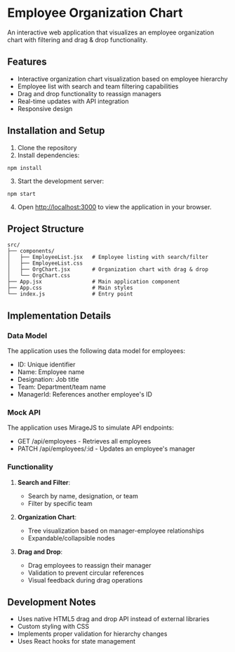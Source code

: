 # Employee Organization Chart

An interactive web application that visualizes an employee organization chart with filtering and drag & drop functionality.

## Features

- Interactive organization chart visualization based on employee hierarchy
- Employee list with search and team filtering capabilities
- Drag and drop functionality to reassign managers
- Real-time updates with API integration
- Responsive design

## Installation and Setup

1. Clone the repository
2. Install dependencies:
```
npm install
```
3. Start the development server:
```
npm start
```
4. Open [http://localhost:3000](http://localhost:3000) to view the application in your browser.

## Project Structure

```
src/
├── components/
│   ├── EmployeeList.jsx   # Employee listing with search/filter
│   ├── EmployeeList.css
│   ├── OrgChart.jsx       # Organization chart with drag & drop
│   └── OrgChart.css
├── App.jsx                # Main application component
├── App.css                # Main styles
└── index.js               # Entry point
```

## Implementation Details

### Data Model

The application uses the following data model for employees:
- ID: Unique identifier
- Name: Employee name
- Designation: Job title
- Team: Department/team name
- ManagerId: References another employee's ID

### Mock API

The application uses MirageJS to simulate API endpoints:
- GET /api/employees - Retrieves all employees
- PATCH /api/employees/:id - Updates an employee's manager

### Functionality

1. **Search and Filter**:
   - Search by name, designation, or team
   - Filter by specific team

2. **Organization Chart**:
   - Tree visualization based on manager-employee relationships
   - Expandable/collapsible nodes

3. **Drag and Drop**:
   - Drag employees to reassign their manager
   - Validation to prevent circular references
   - Visual feedback during drag operations

## Development Notes

- Uses native HTML5 drag and drop API instead of external libraries
- Custom styling with CSS
- Implements proper validation for hierarchy changes
- Uses React hooks for state management